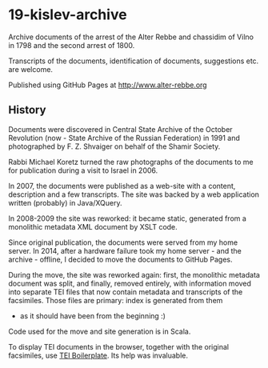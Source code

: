 # 19-kislev-archive #

Archive documents of the arrest of the Alter Rebbe and chassidim of
 Vilno in 1798 and the second arrest of 1800.

Transcripts of the documents, identification of documents,
 suggestions etc. are welcome.

Published using GitHub Pages at <http://www.alter-rebbe.org>


## History ##

Documents were discovered in Central State Archive of the October Revolution
(now - State Archive of the Russian Federation) in 1991 and
photographed by F. Z. Shvaiger on behalf of the Shamir Society.

Rabbi Michael Koretz turned the raw photographs of the documents to me for publication
during a visit to Israel in 2006.

In 2007, the documents were published as a web-site with a content, description and a
few transcripts. The site was backed by a web application written (probably) in Java/XQuery.

In 2008-2009 the site was reworked: it became static, generated from a monolithic metadata
XML document by XSLT code.  

Since original publication, the documents were served from my home server. In 2014, after a
hardware failure took my home server - and the archive - offline, I decided to move the
documents to GitHub Pages.

During the move, the site was reworked again: first, the monolithic metadata document was split,
and finally, removed entirely, with information moved into separate TEI files that now contain
metadata and transcripts of the facsimiles. Those files are primary: index is generated from them
- as it should have been from the beginning :)

Code used for the move and site generation is in Scala. 

To display TEI documents in the browser, together with the original facsimiles,
  use [TEI Boilerplate](http://dcl.ils.indiana.edu/teibp/). Its help was invaluable.
